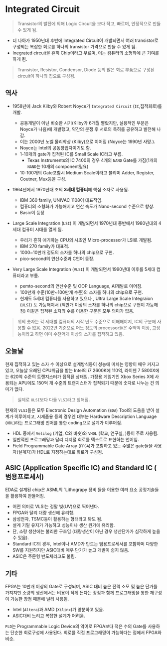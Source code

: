 # Integrated Circuit

> Transistor의 발전에 의해 Logic Circuit을 보다 작고, 빠르며, 안정적으로 만들 수 있게 됨.

* 더 나아가 1950년대 후반에 Integrated Circuit이 개발되면서 여러 transistor로 구성되는 복잡한 회로를 하나의 transistor 가격으로 만들 수 있게 됨.
* Inegrated circuit을 흔히 Chip이라고 부르며, 이는 컴퓨터의 소형화에 큰 기여를 하게 됨.

> Transistor, Resistor, Condensor, Diode 등의 많은 회로 부품으로 구성된 circuit이 하나의 칩으로 구성됨.

## 역사

- 1958년에 Jack Kilby와 Robert Noyce가 `Integrated Circuit` (`IC`,집적회로)를 개발.

  * 공동개발이 아닌 비슷한 시기(Kilby가 6개월 빨랐지만, 실용적인 부분은 Noyce가 나음)에 개발했고, 약간의 분쟁 후 서로의 특허를 공유하고 발전해 나감.
  * 이는 2000년 노벨 물리학상 (Kilby)으로 이어짐 (Noyce는 1990년 사망.).
  * Noyce는 Intel의 공동창업자이기도 함.
  * 1-10개의 gate가 집적된 IC를 Small Scale IC라고 부름.
    * Texas Instruments의 IC 7400의 경우 4개의 `NAND` Gate를 가짐(1개의 `NAND`는 10개의 component필요)
  * 10-100개의 Gate포함시 Medium Scale이라고 불리며 Adder, Register, Coutner, Mux등을 구성.

- 1964년에서 1970년대 초의 **3세대 컴퓨터**에 핵심 소자로 사용됨.

  * IBM 360 family, UNIVAC 1108이 대표적임.
  * 컴퓨터의 소형화가 가능해지고 연산 속도가 Nano-second 수준으로 향상.
  * Basic이 등장

- Large Scale Integration (`LSI`) 이 개발되면서 1970년대 중반에서 1980년대의 4세대 컴퓨터 시대를 열게 됨.

  * 우리가 흔히 애기하는 CPU의 시초인 Micro-processor가 LSI로 개발됨.
  * IBM 270 family가 대표적.
  * 1000~10만개 정도의 소자를 하나의 chip으로 구현.
  * pico-second의 연산수준과 C언어 등장.

- Very Large Scale Integration (`VLSI`) 이 개발되면서 1990년대 이후를 5세대 컴퓨터라고 부름.

  * pemto-second의 연산수준 및 OOP Language, AI개발로 이어짐.
  * 100만개 수준(10만~100만개 수준)의 소자를 하나의 chip으로 구현.
  * 현재도 5세대 컴퓨터를 사용하고 있으나 , Ultra Large Scale Integraion (`ULSI`) 도 가능해져서 (백만개 이상의 소자를 하나의 chip으로 구현이 가능해짐) 이같은 집적된 소자의 수를 이용한 구분은 모두 의미가 없음.
  
> 위의 숫자는 각 세대별 컴퓨터의 시작 년도 수준으로 이해해야지, IC의 구분에 사용할 수 없음. 2022년 기준으로 어느 정도의 processor들은 수백억 이상, 고성능이라고 하면 이미 수천억개 이상의 소자를 집적하고 있음.

## 오늘날

현재 집적하고 있는 소자 수 이상으로 설계방식등이 성능에 미치는 영향이 매우 커지고 있고, 오늘날 오래된 CPU취급을 받는 Intel의 i7 2600K에 110억, 라이젠 7 5800X에는 620억 수준의 트랜지스터가 집적된 상태임. 가정용 게임기인 Xbox Series X에 사용되는 APU에도 150억 개 수준의 트랜지스터가 집적되기 때문에 숫자로 나누는 건 의미가 없다. 

> 실제로 `ULSI`보다 다들 `VLSI`라고 칭해짐.

현재의 `VLSI`들은 모두 Electronic Design Automation (`EDA`) Tool의 도움을 받아 설계가 이루어지고, 시제품용 등의 경우엔 대부분 Hardware Description Language (`HDL`)라는 프로그래밍 언어를 통한 coding으로 설계가 이루어짐. 

* HDL 중에서 `Velilog` (기업, C와 비슷)와 `VHDL` (학교, 연구실, )등이 주로 사용됨.
* 일반적인 프로그래밍과 달리 디지털 회로를 텍스트로 표현하는 언어임.
* Field Programmable Gate Array (`FPGA`)가 포함하고 있는 수많은 gate들을 사용자(설계자)가 HDL로 지정하는대로 회로가 구성됨.

## ASIC (Application Specific IC) and Standard IC ( 범용프로세서)

EDA로 설계된 chip은 ASML의 `Lithograpy 장비 들을 이용한 여러 요소 공정기술들을 활용하여 만들어짐. 

* 어떤 의미로 VLSI는 정말 빛(UV)으로 찍어낸다.
* FPGA와 달리 대량 생산에 유리함.
* 삼성전자, TSMC등이 활용하는 형태라고 봐도 됨.
* 설계 기밀 유지가 가능하고 성능이나 생산 원가에 유리함.
* 단, 소량 생산에는 불리한 구조임 (대량생산이 아닌 경우 생산단가가 심각하게 높을 수 있음).
* Standard IC의 경우, Intel이나 AMD가 만드는 범용프로세서를 포함하며 다양한 SW를 지원하지만 ASIC대비 매우 단가가 높고 개발이 쉽지 않음.
* ASIC은 주문형 반도체라고도 불림.

## 기타

FPGA는 10만개 이상의 Gate로 구성되며, ASIC 대비 높은 전력 소모 및 높은 단가를 가지지만 소량의 생산에서는 비용이 적게 든다는 장점과 함께 프로그래밍을 통한 재구성이 가능한 장점 때문에 널리 사용됨.

* Intel (`Altera`)과 AMD (`Xilinx`)가 양분하고 있음.
* ASIC대비 느리고 복잡한 설계가 어려움.

`PLD`는 Programmable Logic Device의 약어로 FPGA보다 적은 수의 Gate를 사용하는 단순한 회로구성에 사용된다. 회로를 직접 프로그래밍이 가능하다는 점에서 FPGA와 비슷.


